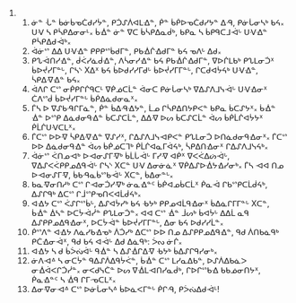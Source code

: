 <ol>
  <li>
    <ol>
      <li>ᓃᓐ ᒞᓐ ᑳᓃᑳᓀᑖᑯᓯᔮᓐ, ᑭᑑᔑᐲᐊᒪᐎᓐ, ᑮᓐ ᑳᑮᐅᓀᑖᑯᓯᔭᓐ ᐃᑴ, ᑭᓃᒑᓂᓴᒃ ᑲᔦ᙮ ᑌᐺ ᓴ ᑭᓵᑭᐃᓂᓂᒻ᙮ ᑳᐐᓐ ᓃᓐ ᐁᑕ ᑳᓵᑭᐃᓇᑰᒃ, ᑲᑭᓇ ᓴ ᑳᑭᑫᑕᒧᐙᒡ ᑌᐺᐎᓐ ᑭᓵᑭᐃᑯᐙᒃ᙮</li>
      <li>ᐋᓃᔥ ᐃᐃ ᑌᐺᐎᓐ ᑭᑭᑭᔥᑳᑯᒥᓐ, ᑭᑲᐐᒌᐎᑯᒥᓐ ᑲᔦ ᓀᐱᒡ ᐃᑯ᙮</li>
      <li>ᑭᔐᐙᑎᓯᐎᓐ, ᑰᐹᓯᓈᑰᐎᓐ, ᐱᓵᓂᓯᐎᓐ ᑲᔦ ᑭᑲᐐᒌᐎᑯᒥᓐ, ᐁᐅᒌᒪᑲᒃ ᑭᔐᒪᓂᑑᕽ ᑳᐅᔫᓯᒥᓐᒡ, ᒋᓴᔅ Xᐃᕽ ᑲᔦ ᑳᐅᑯᓯᓯᒥᑯᒡ ᑳᐅᔫᓯᒥᒥᓐᒡ, ᒋᑕᑯᐊᔮᔦᒃ ᑌᐺᐎᓐ, ᓵᑭᐃᐌᐎᓐ ᑲᔦ᙮</li>
      <li>ᐋᐱᒋ ᑕᔥ ᓂᑮᑭᒋᒌᑫᑕᒻ ᐁᑮᓅᑕᒫᓐ ᐋᓂᑕ ᑭᓃᒑᓂᓴᒃ ᐁᐃᔑᐱᒧᓭᐙᒡ ᑌᐺᐎᓂᕽ ᑖᐱᔥᑰ ᑳᐅᔫᓯᒥᓐᒡ ᑳᑮᐃᓈᑯᓂᓇᕽ᙮</li>
      <li>ᒦᓴ ᐅ ᐁᔑᑲᑴᒋᒥᓈᓐ, ᑮᓐ ᑳᐃᑴᐎᔭᓐ, ᒫᓄ ᒋᓵᑭᐃᑎᔭᑭᐸᓐ ᑲᑭᓇ ᑳᑕᔑᔭᕽ᙮ ᑳᐐᓐ ᐐᓐ ᐅᔥᑭ ᐃᓈᑯᓂᑫᐎᓐ ᑳᑕᔑᑕᒫᓐ, ᐃᐃᐌ ᐅᔕ ᑳᑕᔑᑕᒫᓐ ᐋᔕ ᑳᑮᒫᒌᐊᔮᔭᕽ ᑮᒫᒌᑌᐺᑕᒪᕽ᙮</li>
      <li>ᒦᑕᔥ ᐅᐅᐌ ᓵᑭᐃᐌᐎᓐ ᐁᔑᓯᕽ, ᒋᐃᔑᐱᒧᓭᐗᑭᐸᓐ ᑭᔐᒪᓂᑑ ᐅᑎᓈᑯᓂᑫᐎᓂᕽ᙮ ᒦᑕᔥ ᐅᐅ ᐃᓈᑯᓂᑫᐎᓐ ᐋᔕ ᑳᑮᓅᑕᒣᒃ ᑮᒫᒌᐊᓇᒥᐋᔦᒃ, ᓵᑭᐃᑎᐎᓂᕽ ᒋᐃᔑᐱᒧᓭᔦᒃ᙮</li>
      <li>ᐋᓃᔥ ᐹᑎᓄᐗᒃ ᐅᐗᓂᔑᒥᐌᒃ ᑳᒫᒑᐙᒡ ᒥᓯᐌ ᐊᑮᕽ ᐁᐸᐹᐃᔖᐙᒡ, ᐁᐃᔑᐸᐹᑭᑭᓄᐃᑫᐙᒡ ᒋᓴᔅ Xᑕᓐ ᑌᐺ ᐃᓂᓃᓈᕽ ᐁᑮᐃᔑᐅᐐᔭᐎᓯᓂᒃ᙮ ᒦᓴ ᐗᐊ ᑎᓄ ᐅᐗᓂᔑᒥᐌ, ᑳᑲᑴᓇᑳᔥᑲᐙᒡ Xᑕᓐ, ᑳᐃᓂᓐᒡ᙮</li>
      <li>ᑲᓇᐌᓂᑎᓱᒃ ᑕᔥ ᒋᐗᓂᑑᓯᐌᒃ ᓃᓇᐎᓐᑦ ᑳᑮᐊᓄᑳᑕᒫᕽ ᑮᓇᐙ ᒋᑲᔥᑭᑕᒫᑰᔦᒃ, ᐃᔑᒋᑫᒃ ᐃᑕᔥ ᒋᒨᔥᑭᓀᑎᐸᐊᒫᑰᔦᒃ᙮</li>
      <li>ᐊᐎᔭ ᑕᔥ ᐹᔑᒋᔥᑳᒡ, ᐃᔑᐊᔮᓯᒃ ᑲᔦ ᑾᔭᒃ ᑭᑭᓄᐊᒫᑫᐎᓂᕽ ᑳᐃᓈᒋᒥᒥᓐᒡ Xᑕᓐ, ᑳᐐᓐ ᐄᓴᓐ ᐅᑕᔮᐙᓰᓐ ᑭᔐᒪᓂᑑᓐ᙮ ᐊᐊ ᑕᔥ ᐐᓐ ᒨᔕᒃ ᑳᐊᔮᒡ ᐃᐃᒫ ᓇᑫ ᐃᔑᑭᑭᓄᐃᑫᐎᓂᕽ, ᐅᑕᔮᐙᓐ ᑳᐅᔫᓯᒥᒥᓐᒡ, ᐃᓂ ᑲᔦ ᐅᑯᓯᓯᒫᓐ᙮</li>
      <li>ᑮᔥᐱᓐ ᐊᐎᔭ ᐱᓈᓯᑲᐎᓀᒃ ᐲᑑᓯᒃ ᐃᑕᔥ ᐅᐅ ᑎᓄ ᐃᔑᑭᑭᓄᐃᑫᐎᓐ, ᑫᑯ ᐲᑎᑲᓈᑫᒃ ᑭᑖᐎᓂᐙᕽ, ᑫᑯ ᑲᔦ ᐊᐙᒡ ᐃᑯ ᐃᓈᑫᒃ: ᐴᔓ ᓃᒌ᙮</li>
      <li>ᐊᐎᔭ ᓴ ᑯ ᑳᐴᔔᐋᒡ ᑫᐐᓐ ᓴ ᐃᔑᐐᒋᐃᐌ ᑾᔭᒃ ᑳᐃᔑᒋᑫᓯᓂᒃ᙮</li>
      <li>ᓃᐱᐗᐞ ᓴ ᓂᑕᔮᓐ ᑫᐃᔑᐲᐃᑫᔮᐹᓐ, ᑳᐐᓐ ᑕᔥ ᒪᓯᓇᐃᑲᓐ, ᐅᔑᐲᐃᑲᓈᐳ ᓂᐐᐋᐸᒋᑑᓰᓐ᙮ ᓂᐸᑯᓭᑖᓐ ᐅᔕ ᐁᐐᒪᐗᑎᓯᓇᑰᒃ, ᒋᐅᒋᔥᑲᐎ ᑲᑲᓅᓂᑎᔭᕽ, ᑮᓇᐎᓐᑦ ᓴ ᐐᑫ ᒋᒥᓉᑕᒪᕽ᙮</li>
      <li>ᐃᓂᐌᓂᐗᐞ ᑕᔥ ᐅᓃᒑᓂᓴᐞ ᑳᐅᓈᐸᒥᓐᒡ ᑮᒋᑴ, ᑭᐴᔔᐃᑯᐙᒻ!</li>
    </ol>
  </li>
</ol>